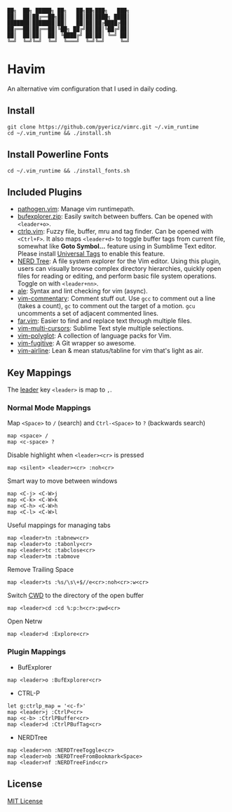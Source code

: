 ```
██╗  ██╗ █████╗ ██╗   ██╗██╗███╗   ███╗
██║  ██║██╔══██╗██║   ██║██║████╗ ████║
███████║███████║██║   ██║██║██╔████╔██║
██╔══██║██╔══██║╚██╗ ██╔╝██║██║╚██╔╝██║
██║  ██║██║  ██║ ╚████╔╝ ██║██║ ╚═╝ ██║
╚═╝  ╚═╝╚═╝  ╚═╝  ╚═══╝  ╚═╝╚═╝     ╚═╝
```
# Havim
An alternative vim configuration that I used in daily coding.

## Install
```
git clone https://github.com/pyericz/vimrc.git ~/.vim_runtime
cd ~/.vim_runtime && ./install.sh
```

## Install Powerline Fonts
```
cd ~/.vim_runtime && ./install_fonts.sh
```

## Included Plugins
* [pathogen.vim](https://github.com/tpope/vim-pathogen): Manage vim runtimepath.
* [bufexplorer.zip](https://github.com/vim-scripts/bufexplorer.zip): Easily switch between buffers. Can be opened with `<leader+o>`.
* [ctrlp.vim](https://github.com/ctrlpvim/ctrlp.vim): Fuzzy file, buffer, mru and tag finder. Can be opened with `<Ctrl+F>`. It also maps `<leader+d>` to toggle buffer tags from current file, somewhat like **Goto Symbol...** feature using in Sumblime Text editor. Please install [Universal Tags](https://github.com/universal-ctags/ctags) to enable this feature.
* [NERD Tree](https://github.com/scrooloose/nerdtree): A file system explorer for the Vim editor. Using this plugin, users can visually browse complex directory hierarchies, quickly open files for reading or editing, and perform basic file system operations. Toggle on with `<leader+nn>`.
* [ale](https://github.com/w0rp/ale): Syntax and lint checking for vim (async).
* [vim-commentary](https://github.com/tpope/vim-commentary): Comment stuff out.  Use `gcc` to comment out a line (takes a count), `gc` to comment out the target of a motion. `gcu` uncomments a set of adjacent commented lines.
* [far.vim](https://github.com/brooth/far.vim): Easier to find and replace text through multiple files.
* [vim-multi-cursors](https://github.com/terryma/vim-multiple-cursors): Sublime Text style multiple selections.
* [vim-polyglot](https://github.com/sheerun/vim-polyglot): A collection of language packs for Vim.
* [vim-fugitive](https://github.com/tpope/vim-fugitive): A Git wrapper so awesome.
* [vim-airline](https://github.com/vim-airline/vim-airline): Lean & mean status/tabline for vim that's light as air.


## Key Mappings

The [leader](http://learnvimscriptthehardway.stevelosh.com/chapters/06.html#leader) key `<leader>` is map to `,`.

### Normal Mode Mappings

Map `<Space>` to `/` (search) and `Ctrl-<Space>` to `?` (backwards search)
```
map <space> /
map <c-space> ?
```

Disable highlight when `<leader><cr>` is pressed
```
map <silent> <leader><cr> :noh<cr>
```

Smart way to move between windows
```
map <C-j> <C-W>j
map <C-k> <C-W>k
map <C-h> <C-W>h
map <C-l> <C-W>l
```

Useful mappings for managing tabs
```
map <leader>tn :tabnew<cr>
map <leader>to :tabonly<cr>
map <leader>tc :tabclose<cr>
map <leader>tm :tabmove
```

Remove Trailing Space
```
map <leader>ts :%s/\s\+$//e<cr>:noh<cr>:w<cr>
```

Switch [CWD](http://vim.wikia.com/wiki/Set_working_directory_to_the_current_file) to the directory of the open buffer
```
map <leader>cd :cd %:p:h<cr>:pwd<cr>
```

Open Netrw
```
map <leader>d :Explore<cr>
```

### Plugin Mappings

* BufExplorer
```
map <leader>o :BufExplorer<cr>
```

* CTRL-P
```
let g:ctrlp_map = '<c-f>'
map <leader>j :CtrlP<cr>
map <c-b> :CtrlPBuffer<cr>
map <leader>d :CtrlPBufTag<cr>
```

* NERDTree
```
map <leader>nn :NERDTreeToggle<cr>
map <leader>nb :NERDTreeFromBookmark<Space>
map <leader>nf :NERDTreeFind<cr>
```

## License
[MIT License](https://github.com/pyericz/vimrc/blob/master/LICENSE)
